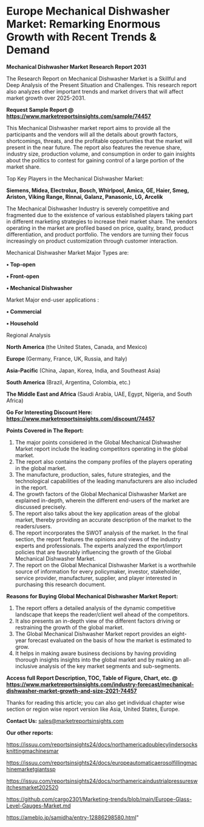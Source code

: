  # Europe Mechanical Dishwasher Market: Remarking Enormous Growth with Recent Trends & Demand

<strong>Mechanical Dishwasher Market Research Report 2031</strong>

The Research Report on Mechanical Dishwasher Market is a Skillful and Deep Analysis of the Present Situation and Challenges. This research report also analyzes other important trends and market drivers that will affect market growth over 2025-2031.

<strong>Request Sample Report @ <a href=https://www.marketreportsinsights.com/sample/74457>https://www.marketreportsinsights.com/sample/74457</a></strong>

This Mechanical Dishwasher market report aims to provide all the participants and the vendors will all the details about growth factors, shortcomings, threats, and the profitable opportunities that the market will present in the near future. The report also features the revenue share, industry size, production volume, and consumption in order to gain insights about the politics to contest for gaining control of a large portion of the market share.

Top Key Players in the Mechanical Dishwasher Market:

<strong>Siemens, Midea, Electrolux, Bosch, Whirlpool, Amica, GE, Haier, Smeg, Ariston, Viking Range, Rinnai, Galanz, Panasonic, LG, Arcelik</strong>

The Mechanical Dishwasher Industry is severely competitive and fragmented due to the existence of various established players taking part in different marketing strategies to increase their market share. The vendors operating in the market are profiled based on price, quality, brand, product differentiation, and product portfolio. The vendors are turning their focus increasingly on product customization through customer interaction.

Mechanical Dishwasher Market Major Types are:

<strong>• Top-open

• Front-open

• Mechanical Dishwasher</strong>

Market Major end-user applications :

<strong>• Commercial

• Household</strong>

Regional Analysis

</u><strong><b>North America</b></strong> (the United States, Canada, and Mexico)

<strong><b>Europe </b></strong>(Germany, France, UK, Russia, and Italy)

<strong><b>Asia-Pacific</b></strong> (China, Japan, Korea, India, and Southeast Asia)

<strong><b>South America</b></strong> (Brazil, Argentina, Colombia, etc.)

<strong><b>The Middle East and Africa</b></strong> (Saudi Arabia, UAE, Egypt, Nigeria, and South Africa)

<strong>Go For Interesting Discount Here: <a href=https://www.marketreportsinsights.com/discount/74457>https://www.marketreportsinsights.com/discount/74457</a></strong>

<strong>Points Covered in The Report:</strong>
<ol>
  <li>The major points considered in the Global Mechanical Dishwasher Market report include the leading competitors operating in the global market.</li>
  <li>The report also contains the company profiles of the players operating in the global market.</li>
  <li>The manufacture, production, sales, future strategies, and the technological capabilities of the leading manufacturers are also included in the report.</li>
  <li>The growth factors of the Global Mechanical Dishwasher Market are explained in-depth, wherein the different end-users of the market are discussed precisely.</li>
  <li>The report also talks about the key application areas of the global market, thereby providing an accurate description of the market to the readers/users.</li>
  <li>The report incorporates the SWOT analysis of the market. In the final section, the report features the opinions and views of the industry experts and professionals. The experts analyzed the export/import policies that are favorably influencing the growth of the Global Mechanical Dishwasher Market.</li>
  <li>The report on the Global Mechanical Dishwasher Market is a worthwhile source of information for every policymaker, investor, stakeholder, service provider, manufacturer, supplier, and player interested in purchasing this research document.</li>
</ol>
<strong>Reasons for Buying Global Mechanical Dishwasher Market Report:</strong>

<ol>
  <li>The report offers a detailed analysis of the dynamic competitive landscape that keeps the reader/client well ahead of the competitors.</li>
  <li>It also presents an in-depth view of the different factors driving or restraining the growth of the global market.</li>
  <li>The Global Mechanical Dishwasher Market report provides an eight-year forecast evaluated on the basis of how the market is estimated to grow.</li>
  <li>It helps in making aware business decisions by having providing thorough insights insights into the global market and by making an all-inclusive analysis of the key market segments and sub-segments.</li>
</ol>
<strong>Access full Report Description, TOC, Table of Figure, Chart, etc. @ <a href=https://www.marketreportsinsights.com/industry-forecast/mechanical-dishwasher-market-growth-and-size-2021-74457>https://www.marketreportsinsights.com/industry-forecast/mechanical-dishwasher-market-growth-and-size-2021-74457</a></strong>


Thanks for reading this article; you can also get individual chapter wise section or region wise report version like Asia, United States, Europe.

<strong>Contact Us:</strong>
sales@marketreportsinsights.com

<strong>Our other reports:</strong>

<a href=https://issuu.com/reportsinsights24/docs/northamericadoublecylindersocksknittingmachinesmar>https://issuu.com/reportsinsights24/docs/northamericadoublecylindersocksknittingmachinesmar</a>

<a href=https://issuu.com/reportsinsights24/docs/europeautomaticaerosolfillingmachinemarketgiantssp>https://issuu.com/reportsinsights24/docs/europeautomaticaerosolfillingmachinemarketgiantssp</a>

<a href=https://issuu.com/reportsinsights24/docs/northamericaindustrialpressureswitchesmarket202520>https://issuu.com/reportsinsights24/docs/northamericaindustrialpressureswitchesmarket202520</a>

<a href=https://github.com/cargo2301/Marketing-trends/blob/main/Europe-Glass-Level-Gauges-Market.md>https://github.com/cargo2301/Marketing-trends/blob/main/Europe-Glass-Level-Gauges-Market.md</a>

<a href=https://ameblo.jp/samidha/entry-12886298580.html>https://ameblo.jp/samidha/entry-12886298580.html</a>"
